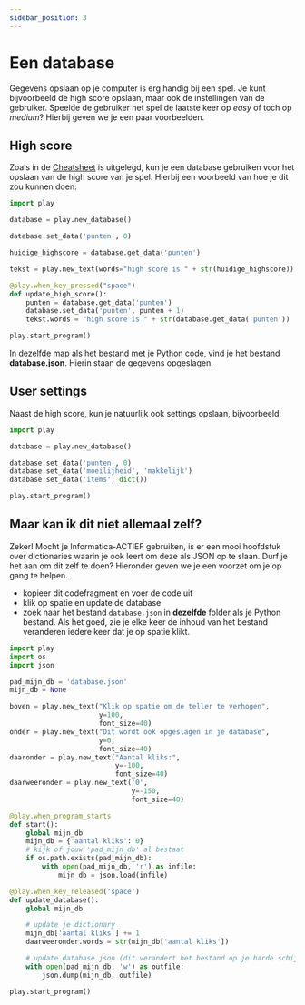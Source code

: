 ```yaml
---
sidebar_position: 3
---
```


# Een database
Gegevens opslaan op je computer is erg handig bij een spel.
Je kunt bijvoorbeeld de high score opslaan, maar ook de instellingen van de gebruiker. Speelde de gebruiker het spel de laatste keer op *easy* of toch op *medium*? Hierbij geven we je een paar voorbeelden.

## High score
Zoals in de [Cheatsheet](../cheatsheet.md) is uitgelegd, kun je een database gebruiken voor het opslaan van de high score van je spel. Hierbij een voorbeeld van hoe je dit zou kunnen doen:

```python
import play

database = play.new_database()

database.set_data('punten', 0)

huidige_highscore = database.get_data('punten')

tekst = play.new_text(words="high score is " + str(huidige_highscore))

@play.when_key_pressed("space")
def update_high_score():
    punten = database.get_data('punten')
    database.set_data('punten', punten + 1)
    tekst.words = "high score is " + str(database.get_data('punten'))

play.start_program()
```

In dezelfde map als het bestand met je Python code, vind je het bestand **database.json**. Hierin staan de gegevens opgeslagen.

## User settings
Naast de high score, kun je natuurlijk ook settings opslaan, bijvoorbeeld:

```python
import play

database = play.new_database()

database.set_data('punten', 0)
database.set_data('moeilijheid', 'makkelijk')
database.set_data('items', dict())

play.start_program()
``` 

## Maar kan ik dit niet allemaal zelf?
Zeker! Mocht je Informatica-ACTIEF gebruiken, is er een mooi hoofdstuk over dictionaries waarin je ook leert om deze als JSON op te slaan. Durf je het aan om dit zelf te doen?
Hieronder geven we je een voorzet om je op gang te helpen.
- kopieer dit codefragment en voer de code uit
- klik op spatie en update de database
- zoek naar het bestand `database.json` in **dezelfde** folder als je Python bestand. Als het goed, zie je elke keer de inhoud van het bestand veranderen iedere keer dat je op spatie klikt.


```python
import play
import os
import json

pad_mijn_db = 'database.json'
mijn_db = None

boven = play.new_text("Klik op spatie om de teller te verhogen",
                      y=100, 
                      font_size=40)
onder = play.new_text("Dit wordt ook opgeslagen in je database", 
                      y=0, 
                      font_size=40)
daaronder = play.new_text("Aantal kliks:", 
                          y=-100, 
                          font_size=40)
daarweeronder = play.new_text('0', 
                              y=-150, 
                              font_size=40)

@play.when_program_starts
def start():
    global mijn_db
    mijn_db = {'aantal kliks': 0}
    # kijk of jouw 'pad_mijn_db' al bestaat 
    if os.path.exists(pad_mijn_db):
        with open(pad_mijn_db, 'r') as infile:
            mijn_db = json.load(infile)

@play.when_key_released('space')
def update_database():
    global mijn_db

    # update je dictionary
    mijn_db['aantal kliks'] += 1
    daarweeronder.words = str(mijn_db['aantal kliks'])

    # update database.json (dit verandert het bestand op je harde schijf)
    with open(pad_mijn_db, 'w') as outfile:
        json.dump(mijn_db, outfile)

play.start_program()
```